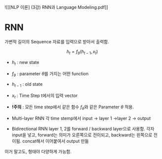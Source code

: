 
![[[NLP 이론] (3강) RNN과 Language Modeling.pdf]]

# RNN
가변적 길이의 Sequence 자료를 입력으로 받아서 출력함.

$$h_t = f_{\theta}(h_{t-1}, x_t)$$
- $h_t$ : new state
- $f_{\theta}$ : parameter $\theta$를 가지는 어떤 function
- $h_{t-1}$ : old state
- $x_t$ : Time Step t에서의 입력 vector
- **!주의** : 모든 time step에서 같은 함수 $f_\theta$와 같은 Parameter $\theta$ 적용.

- Multi-layer RNN
  각 time stemp에서 input -> layer 1 ->layer 2 -> output
- Bidirectional RNN
  layer 1, 2를 forward / backward layer으로 사용함. 각자 input을 넣고, forward는 의미가 오른쪽으로 전이되고, backward는 왼쪽으로 전이됨. concat해서 이어붙여서 output 만듦

이거 말고도, 형태야 다양하게 가능함. 


